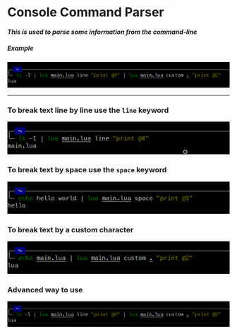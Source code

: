 # Console Command Parser
***This is used to parse some information from the command-line***

##### Example
![Image 1](images/adv.png)
<hr>

### To break text line by line use the `line` keyword
![Image 2](images/break-by-line.png)

### To break text by space use the `space` keyword
![Image 3](images/break-by-space.png)

### To break text by a custom character
![Image 4](images/custom-break.png)

### Advanced way to use
![Image 5](images/adv.png)
